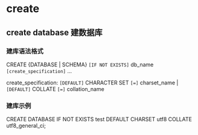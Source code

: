 # create

## create database 建数据库

### 建库语法格式

CREATE {DATABASE | SCHEMA} `[IF NOT EXISTS]` db_name
    `[create_specification]` ...

create_specification:
    `[DEFAULT]` CHARACTER SET `[=]` charset_name
  | `[DEFAULT]` COLLATE `[=]` collation_name
  
### 建库示例

CREATE DATABASE IF NOT EXISTS test DEFAULT CHARSET utf8 COLLATE utf8_general_ci;